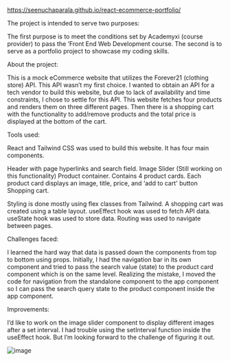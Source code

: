 https://seenuchaparala.github.io/react-ecommerce-portfolio/

 
The project is intended to serve two purposes:

The first purpose is to meet the conditions set by Academyxi (course provider) to pass the ‘Front End Web Development course.
The second is to serve as a portfolio project to showcase my coding skills.

About the project:

This is a mock eCommerce website that utilizes the Forever21 (clothing store) API. This API wasn’t my first choice. I wanted to obtain an API for a tech vendor to build this website, but due to lack of availability and time constraints, I chose to settle for this API. This website fetches four products and renders them on three different pages. Then there is a shopping cart with the functionality to add/remove products and the total price is displayed at the bottom of the cart.

Tools used:

React and Tailwind CSS was used to build this website. It has four main components.

Header with page hyperlinks and search field.
Image Slider (Still working on this functionality)
Product container. Contains 4 product cards. Each product card displays an image, title, price, and ‘add to cart' button
Shopping cart.

Styling is done mostly using flex classes from Tailwind. A shopping cart was created using a table layout. useEffect hook was used to fetch API data. useState hook was used to store data. Routing was used to navigate between pages.

Challenges faced:

I learned the hard way that data is passed down the components from top to bottom using props. Initially, I had the navigation bar in its own component and tried to pass the search value (state) to the product card component which is on the same level. Realizing the mistake, I moved the code for navigation from the standalone component to the app component so I can pass the search query state to the product component inside the app component.

Improvements:

I’d like to work on the image slider component to display different images after a set interval. I had trouble using the setInterval function inside the useEffect hook. But I’m looking forward to the challenge of figuring it out.


![image](https://user-images.githubusercontent.com/22206367/194722149-d66f327d-a9f8-4785-92fc-762e8d3d2930.png)
